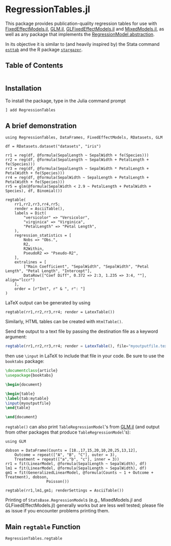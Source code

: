 
# RegressionTables.jl

This package provides publication-quality regression tables for use with [FixedEffectModels.jl](https://github.com/matthieugomez/FixedEffectModels.jl), [GLM.jl](https://github.com/JuliaStats/GLM.jl), [GLFixedEffectModels.jl](https://github.com/jmboehm/GLFixedEffectModels.jl) and [MixedModels.jl](https://github.com/JuliaStats/MixedModels.jl), as well as any package that implements the [RegressionModel abstraction](https://juliastats.org/StatsBase.jl/latest/statmodels/).

In its objective it is similar to  (and heavily inspired by) the Stata command [`esttab`](http://repec.sowi.unibe.ch/stata/estout/esttab.html) and the R package [`stargazer`](https://cran.r-project.org/web/packages/stargazer/).

## Table of Contents

```@contents
```

## Installation

To install the package, type in the Julia command prompt

```julia
] add RegressionTables
```

## A brief demonstration

```@example main_data
using RegressionTables, DataFrames, FixedEffectModels, RDatasets, GLM

df = RDatasets.dataset("datasets", "iris")

rr1 = reg(df, @formula(SepalLength ~ SepalWidth + fe(Species)))
rr2 = reg(df, @formula(SepalLength ~ SepalWidth + PetalLength + fe(Species)))
rr3 = reg(df, @formula(SepalLength ~ SepalWidth * PetalLength + PetalWidth + fe(Species)))
rr4 = reg(df, @formula(SepalWidth ~ SepalLength + PetalLength + PetalWidth + fe(Species)))
rr5 = glm(@formula(SepalWidth < 2.9 ~ PetalLength + PetalWidth + Species), df, Binomial())

regtable(
    rr1,rr2,rr3,rr4,rr5;
    render = AsciiTable(),
    labels = Dict(
        "versicolor" => "Versicolor",
        "virginica" => "Virginica",
        "PetalLength" => "Petal Length",
    ),
    regression_statistics = [
        Nobs => "Obs.",
        R2,
        R2Within,
        PseudoR2 => "Pseudo-R2",
    ],
    extralines = [
        ["Main Coefficient", "SepalWidth", "SepalWidth", "Petal Length", "Petal Length", "Intercept"],
        DataRow(["Coef Diff", 0.372 => 2:3, 1.235 => 3:4, ""], align="lccr")
    ],
    order = [r"Int", r" & ", r": "]
)
```

LaTeX output can be generated by using
```@example main_data
regtable(rr1,rr2,rr3,rr4; render = LatexTable())
```
Similarly, HTML tables can be created with `HtmlTable()`.

Send the output to a text file by passing the destination file as a keyword argument:
```julia
regtable(rr1,rr2,rr3,rr4; render = LatexTable(), file="myoutputfile.tex")
```
then use `\input` in LaTeX to include that file in your code. Be sure to use the `booktabs` package:
```latex
\documentclass{article}
\usepackage{booktabs}

\begin{document}

\begin{table}
\label{tab:mytable}
\input{myoutputfile}
\end{table}

\end{document}
```

`regtable()` can also print `TableRegressionModel`'s from [GLM.jl](https://github.com/JuliaStats/GLM.jl) (and output from other packages that produce `TableRegressionModel`'s):
```@example main_data
using GLM

dobson = DataFrame(Counts = [18.,17,15,20,10,20,25,13,12],
    Outcome = repeat(["A", "B", "C"], outer = 3),
    Treatment = repeat(["a","b", "c"], inner = 3))
rr1 = fit(LinearModel, @formula(SepalLength ~ SepalWidth), df)
lm1 = fit(LinearModel, @formula(SepalLength ~ SepalWidth), df)
gm1 = fit(GeneralizedLinearModel, @formula(Counts ~ 1 + Outcome + Treatment), dobson,
                  Poisson())

regtable(rr1,lm1,gm1; renderSettings = AsciiTable())
```

Printing of `StatsBase.RegressionModel`s (e.g., MixedModels.jl and GLFixedEffectModels.jl) generally works but are less well tested; please file as issue if you encounter problems printing them.

## Main `regtable` Function

```@docs
RegressionTables.regtable
```
